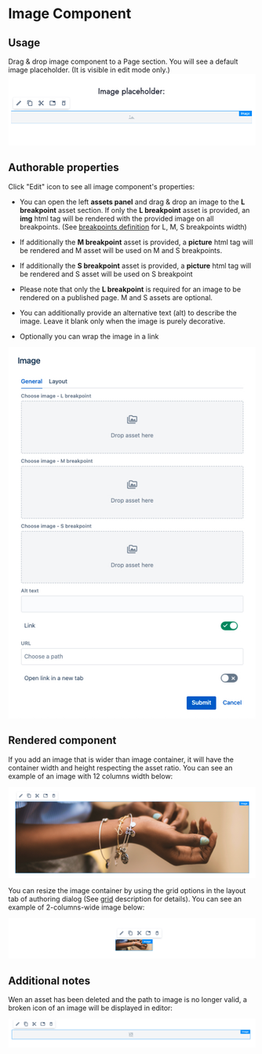 # Image Component

## Usage
Drag & drop image component to a Page section. You will see a default image placeholder. (It is visible in edit mode only.)
![Image placeholder](placeholder.jpg "Image placeholder in edit mode")

## Authorable properties
Click "Edit" icon to see all image component's properties:

- You can open the left **assets panel** and drag & drop an image to the **L breakpoint** asset section. If only the **L breakpoint** asset is provided, an __img__ html tag will be rendered with the provided image on all breakpoints. (See [breakpoints definition](../grid#breakpoints-definition) for L, M, S breakpoints width)

- If additionally the **M breakpoint** asset is provided, a __picture__ html tag will be rendered and M asset will be used on M and S breakpoints.
- If additionally the **S breakpoint** asset is provided, a __picture__ html tag will be rendered and S asset will be used on S breakpoint
- Please note that only the **L breakpoint** is required for an image to be rendered on a published page. M and S assets are optional.
- You can additionally provide an alternative text (alt) to describe the image. Leave it blank only when the image is purely decorative.
- Optionally you can wrap the image in a link

<p align="center" width="100%">
    <img src="./dialog.jpg" alt="Image dialog">
</p>

## Rendered component
If you add an image that is wider than image container, it will have the container width and height respecting the asset ratio. You can see an example of an image with 12 columns width below:

<p align="center" width="100%">
    <img src="./12-col-img.jpg" alt="Image: 12 cols example">
</p>

You can resize the image container by using the grid options in the layout tab of authoring dialog (See [grid](../grid) description for details).
You can see an example of 2-columns-wide image below:

<p align="center" width="100%">
    <img src="./2-col-img.jpg" alt="Image: 2 cols example">
</p>

## Additional notes
Wen an asset has been deleted and the path to image is no longer valid, a broken icon of an image will be displayed in editor:

<p align="center" width="100%">
    <img src="./broken-path.jpg" alt="Broken path icon">
</p>
